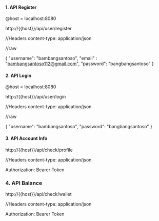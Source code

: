 #### 1. API Register
@host = localhost:8080

http://{{host}}/api/user/register

//Headers
content-type: application/json

//raw

{
    "username": "bambangsantoso",
    "email" : "bambangsantoso112@gmail.com",
    "password": "bangbangsantoso"
}


#### 2. API Login
@host = localhost:8080

http://{{host}}/api/user/login

//Headers
content-type: application/json  

//raw

{
    "username": "bambangsantoso",
    "password": "bangbangsantoso"
}

#### 3. API Account Info

http://{{host}}/api/check/profile

//Headers
content-type: application/json

Authorization: Bearer Token

### 4. API Balance

http://{{host}}/api/check/wallet

//Headers
content-type: application/json

Authorization: Bearer Token








